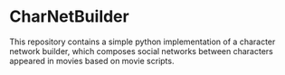 # CharNetBuilder
This repository contains a simple python implementation of a character network builder, which composes social networks between characters appeared in movies based on movie scripts.
